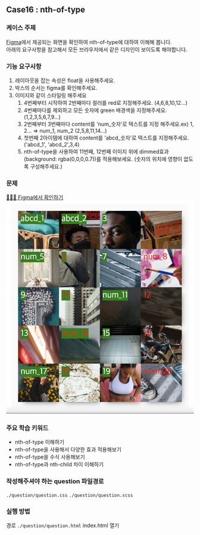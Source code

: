 ## Case16 : nth-of-type

### 케이스 주제

[Figma](https://www.figma.com/file/5o35TWsiXoCu0eGL6ed8cW/SecretCode-nth-of-type?node-id=0%3A1)에서 제공되는 화면을 확인하여 nth-of-type에 대하여 이해해 봅니다.<br>
아래의 요구사항을 참고해서 모든 브라우저에서 같은 디자인이 보이도록 해야합니다.

### 기능 요구사항

1. 레이아웃을 잡는 속성은 float을 사용해주세요.
2. 박스의 순서는 figma를 확인해주세요.
3. 이미지와 같이 스타일링 해주세요
   1. 4번째부터 시작하여 2번째마다 컬러를 red로 지정해주세요. (4,6,8,10,12...)
   2. 4번째마다를 제외하고 모든 숫자에 green 배경색을 지정해주세요. (1,2,3,5,6,7,9...)
   3. 2번째부터 3번째마다 content를 'num\_숫자'로 텍스트를 지정 해주세요.ex) 1, 2... => num_1, num_2 (2,5,8,11,14...)
   4. 첫번째 2아이템에 대하여 content를 'abcd\_숫자'로 텍스트를 지정해주세요. ('abcd_1', 'abcd_2',3,4)
   5. nth-of-type을 사용하여 11번째, 12번째 이미지 위에 dimmed효과(background: rgba(0,0,0,0.7))를 적용해보세요. (숫자의 위치에 영향이 없도록 구성해주세요.)

### 문제

[👩🏻‍🎨 Figma에서 확인하기](https://www.figma.com/file/5o35TWsiXoCu0eGL6ed8cW/SecretCode-nth-of-type?node-id=0%3A1)<br>
![example](./example.png)

### 주요 학습 키워드

- nth-of-type 이해하기
- nth-of-type을 사용해서 다양한 효과 적용해보기
- nth-of-type을 수식 사용해보기
- nth-of-type과 nth-child 차이 이해하기

### 작성해주셔야 하는 question 파일경로

`./question/question.css`
`./question/question.scss`

### 실행 방법

경로
`./question/question.html`
index.html 열기
